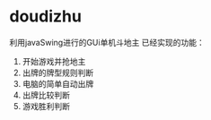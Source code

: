 # doudizhu
利用javaSwing进行的GUi单机斗地主
已经实现的功能：
1. 开始游戏并抢地主
2. 出牌的牌型规则判断
3. 电脑的简单自动出牌
4. 出牌比较判断
5. 游戏胜利判断
